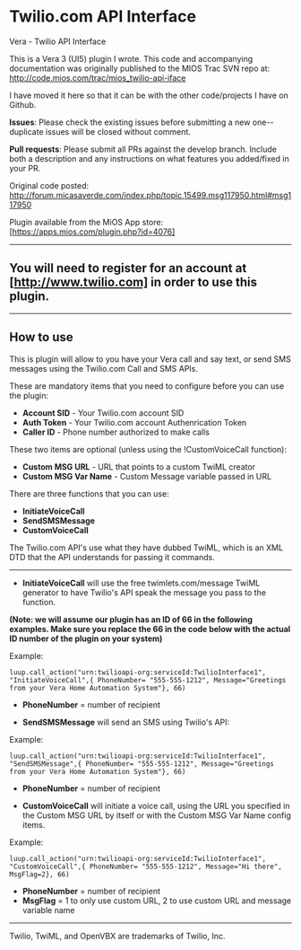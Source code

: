 # Twilio.com API Interface

Vera - Twilio API Interface

This is a Vera 3 (UI5) plugin I wrote.  This code and accompanying documentation was originally published to the MIOS Trac SVN repo at: http://code.mios.com/trac/mios_twilio-api-iface

I have moved it here so that it can be with the other code/projects I have on Github.


**Issues**:  Please check the existing issues before submitting a new one-- duplicate issues will be closed without comment.   

**Pull requests**:  Please submit all PRs against the develop branch.  Include both a description and any instructions on what features you added/fixed in your PR.  


Original code posted: http://forum.micasaverde.com/index.php/topic,15499.msg117950.html#msg117950

Plugin available from the MiOS App store: [https://apps.mios.com/plugin.php?id=4076]

----

## You will need to register for an account at [http://www.twilio.com] in order to use this plugin.

----
## How to use 

This is plugin  will allow to you have your Vera call and say text, or send SMS messages using the Twilio.com Call and SMS APIs.  


These are mandatory items that you need to configure before you can use the plugin:
* **Account SID** - Your Twilio.com account SID
* **Auth Token** - Your Twilio.com account Authenrication Token
* **Caller ID** - Phone number authorized to make calls

These two items are optional (unless using the !CustomVoiceCall function):

* **Custom MSG URL** - URL that points to a custom TwiML creator
* **Custom MSG Var Name** - Custom Message variable passed in URL


There are three functions that you can use:

* **InitiateVoiceCall**
* **SendSMSMessage**
* **CustomVoiceCall**

The Twilio.com API's use what they have dubbed TwiML, which is an XML DTD that the API understands for passing it commands.


----


* **InitiateVoiceCall** will use the free twimlets.com/message TwiML generator to have Twilio's API speak the message you pass to the function.

**(Note:  we will assume our plugin has an ID of 66 in the following examples.  Make sure you replace the 66 in the code below with the actual ID number of the plugin on your system)**

Example:

    luup.call_action("urn:twilioapi-org:serviceId:TwilioInterface1", "InitiateVoiceCall",{ PhoneNumber= "555-555-1212", Message="Greetings from your Vera Home Automation System"}, 66)


* **PhoneNumber** = number of recipient

* **SendSMSMessage** will send an SMS using Twilio's API:


Example:

    luup.call_action("urn:twilioapi-org:serviceId:TwilioInterface1", "SendSMSMessage",{ PhoneNumber= "555-555-1212", Message="Greetings from your Vera Home Automation System"}, 66)


* **PhoneNumber** = number of recipient

* **CustomVoiceCall** will initiate a voice call, using the URL you specified in the Custom MSG URL by itself or with the Custom MSG Var Name config items.

Example:

    luup.call_action("urn:twilioapi-org:serviceId:TwilioInterface1", "CustomVoiceCall",{ PhoneNumber= "555-555-1212", Message="Hi there", MsgFlag=2}, 66)


* **PhoneNumber** = number of recipient
* **MsgFlag** = 1 to only use custom URL, 2 to use custom URL and message variable name


----

Twilio, TwiML, and OpenVBX are trademarks of Twilio, Inc.
